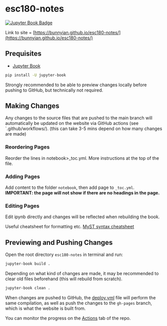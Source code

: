 # esc180-notes
[![Jupyter Book Badge](https://jupyterbook.org/badge.svg)](https://bunnyian.github.io/esc180-notes/)

Link to site = [https://bunnyian.github.io/esc180-notes/](https://bunnyian.github.io/esc180-notes/)

## Prequisites
- [Jupyter Book](https://jupyterbook.org/en/stable/start/overview.html)

```bash
pip install -U jupyter-book
```
Strongly recommended to be able to preview changes locally before pushing to GitHub, but technically not required.

## Making Changes
Any changes to the source files that are pushed to the main branch will automatically be updated on the website via GitHub actions (see `.github/workflows/). (this can take 3-5 mins depend on how many changes are made)

### Reordering Pages
Reorder the lines in notebook>_toc.yml. More instructions at the top of the file.

### Adding Pages
Add content to the folder `notebook`, then add page to `_toc.yml`. **IMPORTANT: the page will not show if there are no headings in the page.**

### Editing Pages
Edit ipynb directly and changes will be reflected when rebuilding the book.

Useful cheatsheet for formatting etc. [MyST syntax cheatsheet](https://jupyterbook.org/en/stable/reference/cheatsheet.html)

## Previewing and Pushing Changes
Open the root directory `esc180-notes` in terminal and run:
```bash
jupyter-book build .
```

Depending on what kind of changes are made, it may be recommended to clear old files beforehand (this will rebuild from scratch).
```bash
jupyter-book clean .
```

When changes are pushed to GitHub, the [deploy.yml](.github/workflows/deploy.yml) file will perform the same compilation, as well as push the changes to the `gh-pages` branch, which is what the website is built from.

You can monitor the progress on the [Actions](https://github.com/bunnyian/esc180-notes/actions) tab of the repo.
